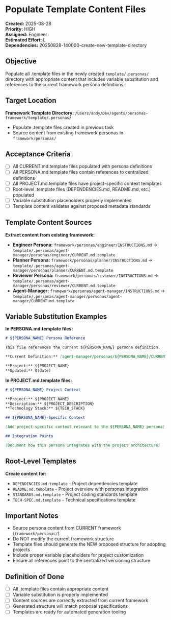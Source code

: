 # Populate Template Content Files

**Created:** 2025-08-28  
**Priority:** HIGH  
**Assigned:** Engineer  
**Estimated Effort:** L  
**Dependencies:** 20250828-140000-create-new-template-directory

## Objective

Populate all .template files in the newly created `template/.personas/` directory with appropriate content that includes variable substitution and references to the current framework persona definitions.

## Target Location

**Framework Template Directory:** `/Users/andy/Dev/agents/personas-framework/template/.personas/`
- Populate .template files created in previous task
- Source content from existing framework personas in `framework/personas/`

## Acceptance Criteria

- [ ] All CURRENT.md.template files populated with persona definitions
- [ ] All PERSONA.md.template files contain references to centralized definitions
- [ ] All PROJECT.md.template files have project-specific context templates
- [ ] Root-level .template files (DEPENDENCIES.md, README.md, etc.) populated
- [ ] Variable substitution placeholders properly implemented
- [ ] Template content validates against proposed metadata standards

## Template Content Sources

**Extract content from existing framework:**

- **Engineer Persona:** `framework/personas/engineer/INSTRUCTIONS.md` → `template/.personas/agent-manager/personas/engineer/CURRENT.md.template`
- **Planner Persona:** `framework/personas/planner/INSTRUCTIONS.md` → `template/.personas/agent-manager/personas/planner/CURRENT.md.template`
- **Reviewer Persona:** `framework/personas/reviewer/INSTRUCTIONS.md` → `template/.personas/agent-manager/personas/reviewer/CURRENT.md.template`
- **Agent-Manager:** `framework/personas/agent-manager/INSTRUCTIONS.md` → `template/.personas/agent-manager/personas/agent-manager/CURRENT.md.template`

## Variable Substitution Examples

**In PERSONA.md.template files:**
```markdown
# ${PERSONA_NAME} Persona Reference

This file references the current ${PERSONA_NAME} persona definition.

**Current Definition:** [agent-manager/personas/${PERSONA_NAME}/CURRENT.md](../agent-manager/personas/${PERSONA_NAME}/CURRENT.md)

**Project:** ${PROJECT_NAME}
**Updated:** $(date)
```

**In PROJECT.md.template files:**
```markdown
# ${PERSONA_NAME} Project Context

**Project:** ${PROJECT_NAME}
**Description:** ${PROJECT_DESCRIPTION}
**Technology Stack:** ${TECH_STACK}

## ${PERSONA_NAME}-Specific Context

[Add project-specific context relevant to the ${PERSONA_NAME} persona]

## Integration Points

[Document how this persona integrates with the project architecture]
```

## Root-Level Templates

**Create content for:**
- `DEPENDENCIES.md.template` - Project dependencies template
- `README.md.template` - Project overview with personas integration
- `STANDARDS.md.template` - Project coding standards template  
- `TECH-SPEC.md.template` - Technical specifications template

## Important Notes

- Source persona content from CURRENT framework (`framework/personas/`)
- Do NOT modify the current framework structure
- Template files should generate the NEW proposed structure for adopting projects
- Include proper variable placeholders for project customization
- Ensure all references point to the centralized versioning structure

## Definition of Done

- [ ] All .template files contain appropriate content
- [ ] Variable substitution is properly implemented
- [ ] Content sources are correctly extracted from current framework
- [ ] Generated structure will match proposal specifications
- [ ] Templates are ready for automated generation tooling

